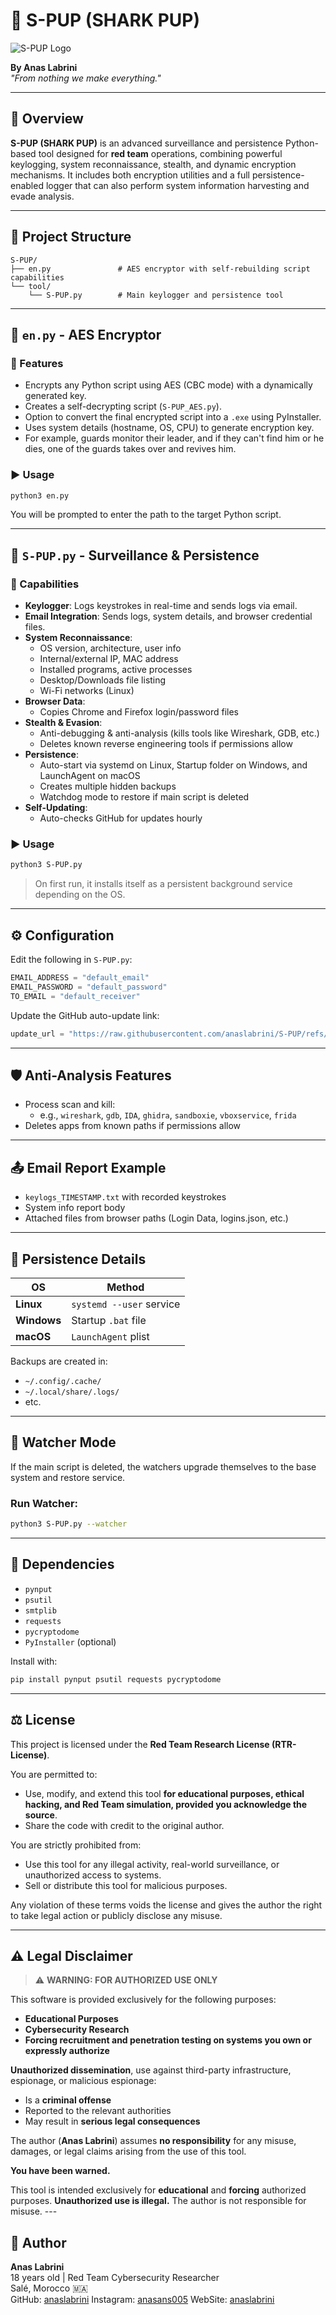 
# 🦈 S-PUP (SHARK PUP)


![S-PUP Logo](S-PUP.png)

**By Anas Labrini**  
_"From nothing we make everything."_

---

## 📜 Overview

**S-PUP (SHARK PUP)** is an advanced surveillance and persistence Python-based tool designed for **red team** operations, combining powerful keylogging, system reconnaissance, stealth, and dynamic encryption mechanisms. It includes both encryption utilities and a full persistence-enabled logger that can also perform system information harvesting and evade analysis.

---

## 📁 Project Structure

```
S-PUP/
├── en.py               # AES encryptor with self-rebuilding script capabilities
└── tool/
    └── S-PUP.py        # Main keylogger and persistence tool
```

---

## 🔐 `en.py` - AES Encryptor

### 🔧 Features
- Encrypts any Python script using AES (CBC mode) with a dynamically generated key.
- Creates a self-decrypting script (`S-PUP_AES.py`).
- Option to convert the final encrypted script into a `.exe` using PyInstaller.
- Uses system details (hostname, OS, CPU) to generate encryption key.
- For example, guards monitor their leader, and if they can't find him or he dies, one of the guards takes over and revives him.

### ▶️ Usage
```bash
python3 en.py
```
You will be prompted to enter the path to the target Python script.

---

## 🧠 `S-PUP.py` - Surveillance & Persistence

### 🎯 Capabilities
- **Keylogger**: Logs keystrokes in real-time and sends logs via email.
- **Email Integration**: Sends logs, system details, and browser credential files.
- **System Reconnaissance**:
  - OS version, architecture, user info
  - Internal/external IP, MAC address
  - Installed programs, active processes
  - Desktop/Downloads file listing
  - Wi-Fi networks (Linux)
- **Browser Data**:
  - Copies Chrome and Firefox login/password files
- **Stealth & Evasion**:
  - Anti-debugging & anti-analysis (kills tools like Wireshark, GDB, etc.)
  - Deletes known reverse engineering tools if permissions allow
- **Persistence**:
  - Auto-start via systemd on Linux, Startup folder on Windows, and LaunchAgent on macOS
  - Creates multiple hidden backups
  - Watchdog mode to restore if main script is deleted
- **Self-Updating**:
  - Auto-checks GitHub for updates hourly

### ▶️ Usage
```bash
python3 S-PUP.py
```

> On first run, it installs itself as a persistent background service depending on the OS.

---

## ⚙️ Configuration

Edit the following in `S-PUP.py`:
```python
EMAIL_ADDRESS = "default_email"
EMAIL_PASSWORD = "default_password"
TO_EMAIL = "default_receiver"
```

Update the GitHub auto-update link:
```python
update_url = "https://raw.githubusercontent.com/anaslabrini/S-PUP/refs/heads/main/tool/S-PUP.py"
```

---

## 🛡 Anti-Analysis Features

- Process scan and kill:
  - e.g., `wireshark`, `gdb`, `IDA`, `ghidra`, `sandboxie`, `vboxservice`, `frida`
- Deletes apps from known paths if permissions allow

---

## 📤 Email Report Example

- `keylogs_TIMESTAMP.txt` with recorded keystrokes
- System info report body
- Attached files from browser paths (Login Data, logins.json, etc.)

---

## 🚀 Persistence Details

| OS        | Method                      |
|-----------|-----------------------------|
| **Linux** | `systemd --user` service    |
| **Windows** | Startup `.bat` file       |
| **macOS** | `LaunchAgent` plist         |

Backups are created in:
- `~/.config/.cache/`
- `~/.local/share/.logs/`
- etc.

---

## 🧪 Watcher Mode

If the main script is deleted, the watchers upgrade themselves to the base system and restore service.

### Run Watcher:
```bash
python3 S-PUP.py --watcher
```

---

## 🧩 Dependencies

- `pynput`
- `psutil`
- `smtplib`
- `requests`
- `pycryptodome`
- `PyInstaller` (optional)

Install with:
```bash
pip install pynput psutil requests pycryptodome
```

---
## ⚖️ License

This project is licensed under the **Red Team Research License (RTR-License)**.

You are permitted to:
- Use, modify, and extend this tool **for educational purposes, ethical hacking, and Red Team simulation, provided you acknowledge the source**.
- Share the code with credit to the original author.

You are strictly prohibited from:
- Use this tool for any illegal activity, real-world surveillance, or unauthorized access to systems.
- Sell or distribute this tool for malicious purposes.

Any violation of these terms voids the license and gives the author the right to take legal action or publicly disclose any misuse.

---

## ⚠️ Legal Disclaimer

> ⚠ **WARNING: FOR AUTHORIZED USE ONLY**

This software is provided exclusively for the following purposes:
- **Educational Purposes**
- **Cybersecurity Research**
- **Forcing recruitment and penetration testing on systems you own or expressly authorize**

**Unauthorized dissemination**, use against third-party infrastructure, espionage, or malicious espionage:
- Is a **criminal offense**
- Reported to the relevant authorities
- May result in **serious legal consequences**

The author (**Anas Labrini**) assumes **no responsibility** for any misuse, damages, or legal claims arising from the use of this tool.

**You have been warned.**

This tool is intended exclusively for **educational** and **forcing** authorized purposes.
**Unauthorized use is illegal.** The author is not responsible for misuse. ---

## 🧠 Author

**Anas Labrini**  
18 years old | Red Team Cybersecurity Researcher  
Salé, Morocco 🇲🇦  
GitHub: [anaslabrini](https://github.com/anaslabrini)
Instagram: [anasans005](https://www.instagram.com/anasans005?igsh=dzNsOXN3Nm9INmVk)
WebSite: [anaslabrini](https://anaslabrini.netlify.app)

